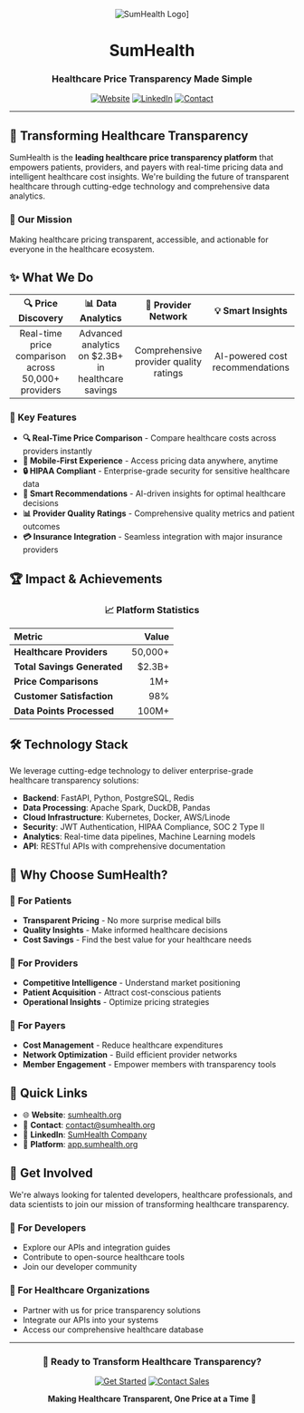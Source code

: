 <div align="center">

![SumHealth Logo](https://sumhealth.org/assets/logo.png)]

# SumHealth
### Healthcare Price Transparency Made Simple

[![Website](https://img.shields.io/badge/Website-sumhealth.org-00D4AA?style=for-the-badge&logo=globe)](https://sumhealth.org)
[![LinkedIn](https://img.shields.io/badge/LinkedIn-SumHealth-0077B5?style=for-the-badge&logo=linkedin)](https://linkedin.com/company/1018434)
[![Contact](https://img.shields.io/badge/Contact-contact%40sumhealth.org-EA4335?style=for-the-badge&logo=gmail)](mailto:contact@sumhealth.org)

---

</div>

## 🏥 Transforming Healthcare Transparency

SumHealth is the **leading healthcare price transparency platform** that empowers patients, providers, and payers with real-time pricing data and intelligent healthcare cost insights. We're building the future of transparent healthcare through cutting-edge technology and comprehensive data analytics.

### 🎯 Our Mission
Making healthcare pricing transparent, accessible, and actionable for everyone in the healthcare ecosystem.

## ✨ What We Do

<div align="center">

| 🔍 **Price Discovery** | 📊 **Data Analytics** | 🏥 **Provider Network** | 💡 **Smart Insights** |
|:---:|:---:|:---:|:---:|
| Real-time price comparison across 50,000+ providers | Advanced analytics on $2.3B+ in healthcare savings | Comprehensive provider quality ratings | AI-powered cost recommendations |

</div>

### 🚀 Key Features

- **🔍 Real-Time Price Comparison** - Compare healthcare costs across providers instantly
- **📱 Mobile-First Experience** - Access pricing data anywhere, anytime
- **🔒 HIPAA Compliant** - Enterprise-grade security for sensitive healthcare data
- **🤖 Smart Recommendations** - AI-driven insights for optimal healthcare decisions
- **📊 Provider Quality Ratings** - Comprehensive quality metrics and patient outcomes
- **💳 Insurance Integration** - Seamless integration with major insurance providers

## 🏆 Impact & Achievements

<div align="center">

### 📈 Platform Statistics

| Metric | Value |
|:---|---:|
| **Healthcare Providers** | 50,000+ |
| **Total Savings Generated** | $2.3B+ |
| **Price Comparisons** | 1M+ |
| **Customer Satisfaction** | 98% |
| **Data Points Processed** | 100M+ |

</div>

## 🛠️ Technology Stack

We leverage cutting-edge technology to deliver enterprise-grade healthcare transparency solutions:

- **Backend**: FastAPI, Python, PostgreSQL, Redis
- **Data Processing**: Apache Spark, DuckDB, Pandas
- **Cloud Infrastructure**: Kubernetes, Docker, AWS/Linode
- **Security**: JWT Authentication, HIPAA Compliance, SOC 2 Type II
- **Analytics**: Real-time data pipelines, Machine Learning models
- **API**: RESTful APIs with comprehensive documentation

## 🌟 Why Choose SumHealth?

### 🎯 **For Patients**
- **Transparent Pricing** - No more surprise medical bills
- **Quality Insights** - Make informed healthcare decisions
- **Cost Savings** - Find the best value for your healthcare needs

### 🏥 **For Providers**
- **Competitive Intelligence** - Understand market positioning
- **Patient Acquisition** - Attract cost-conscious patients
- **Operational Insights** - Optimize pricing strategies

### 💼 **For Payers**
- **Cost Management** - Reduce healthcare expenditures
- **Network Optimization** - Build efficient provider networks
- **Member Engagement** - Empower members with transparency tools

## 🔗 Quick Links

- 🌐 **Website**: [sumhealth.org](https://sumhealth.org)
- 📧 **Contact**: [contact@sumhealth.org](mailto:contact@sumhealth.org)
- 💼 **LinkedIn**: [SumHealth Company](https://linkedin.com/company/1018434)
- 📱 **Platform**: [app.sumhealth.org](https://app.sumhealth.org)

## 🤝 Get Involved

We're always looking for talented developers, healthcare professionals, and data scientists to join our mission of transforming healthcare transparency.

### 🔧 For Developers
- Explore our APIs and integration guides
- Contribute to open-source healthcare tools
- Join our developer community

### 🏥 For Healthcare Organizations
- Partner with us for price transparency solutions
- Integrate our APIs into your systems
- Access our comprehensive healthcare database

---

<div align="center">

### 🚀 Ready to Transform Healthcare Transparency?

[![Get Started](https://img.shields.io/badge/Get%20Started-sumhealth.org-00D4AA?style=for-the-badge&logo=rocket)](https://sumhealth.org)
[![Contact Sales](https://img.shields.io/badge/Contact%20Sales-Schedule%20Demo-0077B5?style=for-the-badge&logo=calendar)](mailto:contact@sumhealth.org)

**Making Healthcare Transparent, One Price at a Time** 💙

</div>
